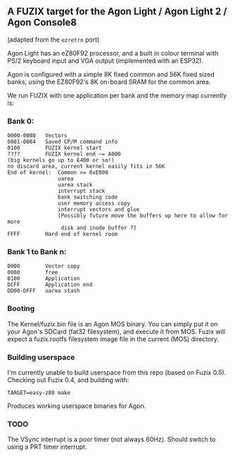 ## A FUZIX target for the Agon Light / Agon Light 2 / Agon Console8

(adapted from the `ezretro` port)

Agon Light has an eZ80F92 processor, and a built in colour terminal with
PS/2 keyboard input and VGA output (implemented with an ESP32).

Agon is configured with a simple 8K fixed common and 56K fixed sized banks,
using the EZ80F92's 8K on-board SRAM for the common area.

We run FUZIX with one application per bank and the memory map currently is:

### Bank 0:

``` text
0000-0080	Vectors
0081-0084	Saved CP/M command info
0100		FUZIX kernel start
????		FUZIX kernel end ~= A000
(big kernels go up to E400 or so!)
no discard area, current kernel easily fits in 56K
End of kernel:	Common >= 0xE000
                uarea
                uarea stack
                interrupt stack
                bank switching code
                user memory access copy
                interrupt vectors and glue
                [Possibly future move the buffers up here to allow for more
                 disk and inode buffer ?]
FFFF		Hard end of kernel room
```

### Bank 1 to Bank n:

``` text
0000		Vector copy
0080		free
0100		Application
DCFF		Application end
DD00-DFFF	uarea stash
```

### Booting

The Kernel/fuzix.bin file is an Agon MOS binary. You can simply put it on
your Agon's SDCard (fat32 filesystem), and execute it from MOS. Fuzix will
expect a fuzix.rootfs filesystem image file in the current (MOS) directory.

### Building userspace

I'm currently unable to build userspace from this repo (based on Fuzix 0.5).
Checking out Fuzix 0.4, and building with:

```
TARGET=easy-z80 make
```

Produces working userspace binaries for Agon.

### TODO 

The VSync interrupt is a poor timer (not always 60Hz). Should switch to using
a PRT timer interrupt.
